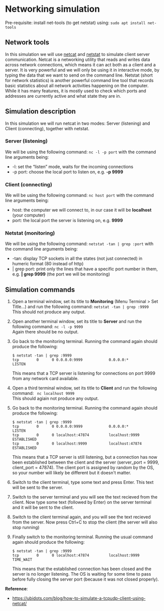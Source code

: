 # Networking simulation

Pre-requisite: install net-tools (to get netstat) using: ```sudo apt install net-tools```

## Network tools
In this simulation we will use [netcat](https://www.sans.org/security-resources/sec560/netcat_cheat_sheet_v1.pdf) and [netstat](https://linux.die.net/man/8/netstat) to simulate client server communication. Netcat
is a networking utility that reads and writes data across network connections, which means it can act both as a client and a server. It is very powerful and we will only be using it in interactive mode, by typing the data that we want to send on the command line. 
Netstat (short for network statistics) is another powerful command line tool that records basic statistics about all network activities happening on the computer. While it has many features, it is mostly used to check which ports and addresses are currently active and what state they are in.

## Simulation description
In this simulation we will run netcat in two modes: Server (listening) and Client (connecting), together with netstat.

### Server (listening)
We will be using the following command: ```nc -l -p port``` with the command line arguments being:
*  -l: set the “listen” mode, waits for the incoming connections
*  -p port: choose the local port to listen on, e.g. **-p 9999**

### Client (connecting)
We will be using the following command: ```nc host port``` with the command line arguments being:
*  host: the computer we will connect to, in our case it will be **localhost** (your computer)
*  port: the local port the server is listening on, e.g. **9999**

### Netstat (monitoring)
We will be using the following command: ```netstat -tan | grep :port``` with the command line arguments being:
* -tan: display TCP sockets in all the states (not just connected) in humeric format (80 instead of http)
* | grep port: print only the lines that have a specific port number in them, e.g. **| grep 9999** (the port we will be monitoring)


## Simulation commands
1. Open a terminal window, set its title to **Monitoring** (Menu Terminal > Set Title...) and run the following command: ```netstat -tan | grep :9999```  
   This should not produce any output.

1. Open another terminal window, set its title to **Server** and run the following command: ```nc -l -p 9999```  
   Again there should be no output.

1. Go back to the monitoring terminal. Running the command again should produce the following:
   ```
   $ netstat -tan | grep :9999
   tcp        0      0 0.0.0.0:9999            0.0.0.0:*               LISTEN 
   ```
   This means that a TCP server is listening for connections on port 9999 from any network card available. 

1. Open a third terminal window, set its title to **Client** and run the following command: ``` nc localhost 9999```  
   This should agiain not produce any output.

1. Go back to the monitoring terminal. Running the command again should produce the following:
   ```
   $ netstat -tan | grep :9999
   tcp        0      0 0.0.0.0:9999            0.0.0.0:*               LISTEN     
   tcp        0      0 localhost:47874         localhost:9999          ESTABLISHED
   tcp        0      0 localhost:9999          localhost:47874         ESTABLISHED
   ```
   This means that a TCP server is still listening, but a connection has now been established between the client and the server (server_port = 9999, client_port = 47874). The client port is assigned by random by the OS, so your number will likely be different but it doesn't matter.

1. Switch to the client terminal, type some text and press Enter. This text will be sent to the server. 

1. Switch to the server terminal and you will see the text recieved from the client. 
   Now type some text (followed by Enter) on the server terminal and it will be sent to the client.

1. Switch to the client terminal again, and you will see the text recieved from the server. 
   Now press Ctrl+C to stop the client (the server will also stop running)

1. Finally switch to the monitoring terminal. Running the usual command again should produce the following:
   ```
   $ netstat -tan | grep :9999
   tcp        0      0 localhost:47874         localhost:9999          TIME_WAIT 
   ``` 
   This means that the established connection has been closed and the server is no longer listening. The OS is waiting for some time to pass before fully closing the server port (because it was not closed properly).

__Reference__: 
* https://ubidots.com/blog/how-to-simulate-a-tcpudp-client-using-netcat/

